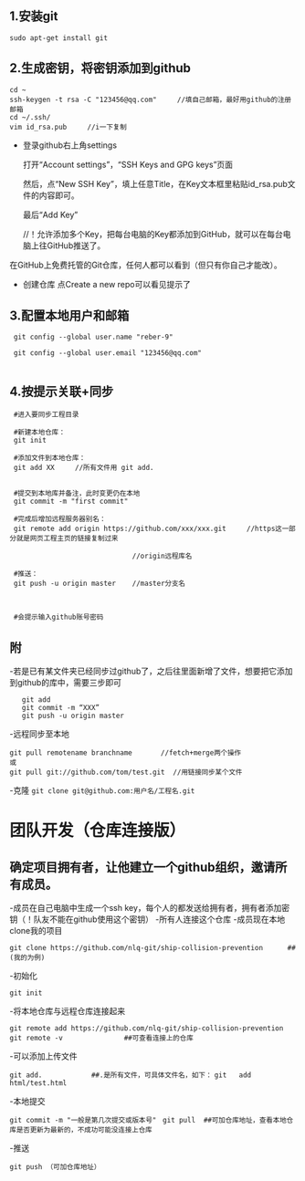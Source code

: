 ##  1.安装git

 `sudo apt-get install git` 
##  2.生成密钥，将密钥添加到github
 ```
 cd ~
 ssh-keygen -t rsa -C "123456@qq.com"     //填自己邮箱，最好用github的注册邮箱
 cd ~/.ssh/
 vim id_rsa.pub     //i一下复制
 ```
 - 登录github右上角settings
 
   打开“Account settings”，“SSH Keys and GPG keys”页面
   
   然后，点“New SSH Key”，填上任意Title，在Key文本框里粘贴id_rsa.pub文件的内容即可。
   
   最后“Add Key”
   
   //！允许添加多个Key，把每台电脑的Key都添加到GitHub，就可以在每台电脑上往GitHub推送了。

 在GitHub上免费托管的Git仓库，任何人都可以看到（但只有你自己才能改）。
 - 创建仓库
 点Create a new repo可以看见提示了
  
## 3.配置本地用户和邮箱
 ```
  git config --global user.name "reber-9"
 
  git config --global user.email "123456@qq.com"
  
 ```
## 4.按提示关联+同步
```
 #进入要同步工程目录
 
 #新建本地仓库：
 git init  
 
 #添加文件到本地仓库：
 git add XX     //所有文件用 git add.
 
 
 #提交到本地库并备注，此时变更仍在本地
 git commit -m "first commit"

 #完成后增加远程服务器别名：
 git remote add origin https://github.com/xxx/xxx.git     //https这一部分就是网页工程主页的链接复制过来
 
                              //origin远程库名
 
 #推送：
 git push -u origin master    //master分支名
 

 
 #会提示输入github账号密码
 ```
 


## 附
-若是已有某文件夹已经同步过github了，之后往里面新增了文件，想要把它添加到github的库中，需要三步即可
 ```
    git add
    git commit -m “XXX”
    git push -u origin master
 ```
-远程同步至本地
 ```
 git pull remotename branchname       //fetch+merge两个操作
 或
 git pull git://github.com/tom/test.git  //用链接同步某个文件
 
 ```
 -克隆
 `git clone git@github.com:用户名/工程名.git`
 
 
# 团队开发（仓库连接版）

## 确定项目拥有者，让他建立一个github组织，邀请所有成员。

-成员在自己电脑中生成一个ssh key，每个人的都发送给拥有者，拥有者添加密钥（！队友不能在github使用这个密钥）
-所有人连接这个仓库
-成员现在本地clone我的项目

`git clone https://github.com/nlq-git/ship-collision-prevention      ##(我的为例)`

-初始化

`git init`

-将本地仓库与远程仓库连接起来

`git remote add https://github.com/nlq-git/ship-collision-prevention`
`git remote -v               ##可查看连接上的仓库`

-可以添加上传文件  

`git add.            ##.是所有文件，可具体文件名，如下：`
`git   add  html/test.html`

-本地提交

`git commit -m "一般是第几次提交或版本号" `
`git pull  ##可加仓库地址，查看本地仓库是否更新为最新的，不成功可能没连接上仓库`

-推送

`git push （可加仓库地址）`

